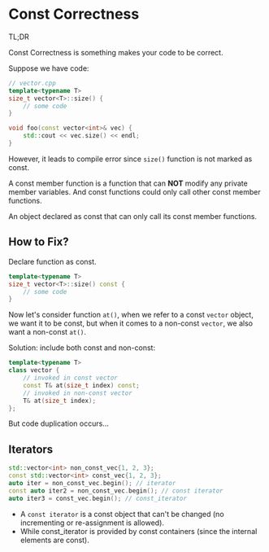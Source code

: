 # Const Correctness

TL;DR

Const Correctness is something makes your code to be correct.


Suppose we have code:
```cpp
// vector.cpp
template<typename T>
size_t vector<T>::size() {
    // some code
}

void foo(const vector<int>& vec) {
    std::cout << vec.size() << endl;
}
```

However, it leads to compile error since `size()` function is not marked as const.

A const member function is a function that can **NOT** modify any private member variables. And const functions could only call other const member functions.

An object declared as const that can only call its const member functions.

## How to Fix?

Declare function as const.
```cpp
template<typename T>
size_t vector<T>::size() const {
    // some code
}
```

Now let's consider function `at()`, when we refer to a const `vector` object, we want it to be const, but when it comes to a non-const `vector`, we also want a non-const `at()`.

Solution: include both const and non-const:
```cpp
template<typename T>
class vector {
    // invoked in const vector
    const T& at(size_t index) const;
    // invoked in non-const vector
    T& at(size_t index);
};
```
But code duplication occurs...

## Iterators

```cpp
std::vector<int> non_const_vec{1, 2, 3};
const std::vector<int> const_vec{1, 2, 3};
auto iter = non_const_vec.begin(); // iterator
const auto iter2 = non_const_vec.begin(); // const iterator
auto iter3 = const_vec.begin(); // const_iterator
```

- A `const iterator` is a const object that can't be changed (no incrementing or re-assignment is allowed).
- While const_iterator is provided by const containers (since the internal elements are const).